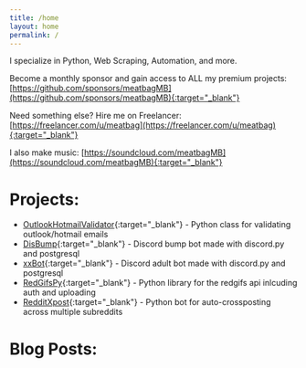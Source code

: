 ```yaml
---
title: /home
layout: home
permalink: /
---
```

I specialize in Python, Web Scraping, Automation, and more.

Become a monthly sponsor and gain access to ALL my premium projects:
[https://github.com/sponsors/meatbagMB](https://github.com/sponsors/meatbagMB){:target="_blank"}

Need something else? Hire me on Freelancer: [https://freelancer.com/u/meatbag](https://freelancer.com/u/meatbag){:target="_blank"}

I also make music: [https://soundcloud.com/meatbagMB](https://soundcloud.com/meatbagMB){:target="_blank"}

# Projects:
- [OutlookHotmailValidator](https://google.com){:target="_blank"} - Python class for validating outlook/hotmail emails
- [DisBump](https://google.com){:target="_blank"} - Discord bump bot made with discord.py and postgresql
- [xxBot](https://google.com){:target="_blank"} - Discord adult bot made with discord.py and postgresql
- [RedGifsPy](https://google.com){:target="_blank"} - Python library for the redgifs api inlcuding auth and uploading
- [RedditXpost](https://google.com){:target="_blank"} - Python bot for auto-crossposting across multiple subreddits

# Blog Posts:
